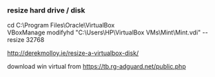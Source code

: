 ### resize hard drive / disk  
cd C:\Program Files\Oracle\VirtualBox  
VBoxManage modifyhd "C:\Users\HP\VirtualBox VMs\Mint\Mint.vdi" --resize 32768  
  
http://derekmolloy.ie/resize-a-virtualbox-disk/  
  
download win virtual from https://tb.rg-adguard.net/public.php  
